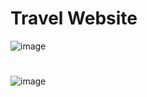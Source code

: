 # Travel Website
![image](https://github.com/JhonnFy/Travel-Website/assets/97255802/70a86c0e-2f1c-4232-818f-18477fec97ad)
#
![image](https://github.com/JhonnFy/Travel-Website/assets/97255802/d0b3b9da-bc9b-4ec6-afa0-76fa6ad01258)

